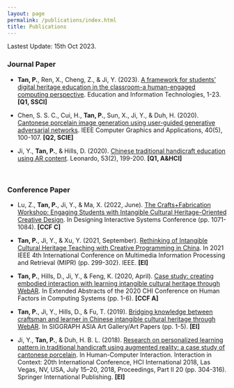 ```yaml
---
layout: page
permalink: /publications/index.html
title: Publications
---
```


Lastest Update: 15th Oct 2023.

### Journal Paper

- **Tan, P.**, Ren, X., Cheng, Z., & Ji, Y. (2023). [A framework for students’ digital heritage education in the classroom-a human-engaged computing perspective](https://link.springer.com/article/10.1007/s10639-023-12199-1). Education and Information Technologies, 1-23. **[Q1, SSCI]**

- Chen, S. S. C., Cui, H., **Tan, P.**, Sun, X., Ji, Y., & Duh, H. (2020). [Cantonese porcelain image generation using user-guided generative adversarial networks](https://ieeexplore.ieee.org/document/9175078). IEEE Computer Graphics and Applications, 40(5), 100-107. **[Q2, SCIE]**

- Ji, Y., **Tan, P.**, & Hills, D. (2020). [Chinese traditional handicraft education using AR content](https://direct.mit.edu/leon/article-abstract/53/2/199/46746/Chinese-Traditional-Handicraft-Education-Using-AR?redirectedFrom=fulltext). Leonardo, 53(2), 199-200. **[Q1, A&HCI]**

  <br>

### Conference Paper

- Lu, Z., **Tan, P.**, Ji, Y., & Ma, X. (2022, June). [The Crafts+Fabrication Workshop: Engaging Students with Intangible Cultural Heritage-Oriented Creative Design](https://dl.acm.org/doi/abs/10.1145/3532106.3533525). In Designing Interactive Systems Conference (pp. 1071-1084). **[CCF C]**

- **Tan, P.**, Ji, Y., & Xu, Y. (2021, September). [Rethinking of Intangible Cultural Heritage Teaching with Creative Programming in China](https://ieeexplore.ieee.org/document/9565529). In 2021 IEEE 4th International Conference on Multimedia Information Processing and Retrieval (MIPR) (pp. 299-302). IEEE. **[EI]**

- **Tan, P.**, Hills, D., Ji, Y., & Feng, K. (2020, April). [Case study: creating embodied interaction with learning intangible cultural heritage through WebAR](https://dl.acm.org/doi/10.1145/3334480.3375199). In Extended Abstracts of the 2020 CHI Conference on Human Factors in Computing Systems (pp. 1-6). **[CCF A]**

- **Tan, P.**, Ji, Y., Hills, D., & Fu, T. (2019). [Bridging knowledge between craftsman and learner in Chinese intangible cultural heritage through WebAR](https://dl.acm.org/doi/10.1145/3354918.3361900). In SIGGRAPH ASIA Art Gallery/Art Papers (pp. 1-5). **[EI]**

- Ji, Y., **Tan, P.**, & Duh, H. B. L. (2018). [Research on personalized learning pattern in traditional handicraft using augmented reality: a case study of cantonese porcelain](https://dl.acm.org/doi/abs/10.1007/978-3-319-91244-8_25). In Human-Computer Interaction. Interaction in Context: 20th International Conference, HCI International 2018, Las Vegas, NV, USA, July 15–20, 2018, Proceedings, Part II 20 (pp. 304-316). Springer International Publishing. **[EI]**

  <br>


